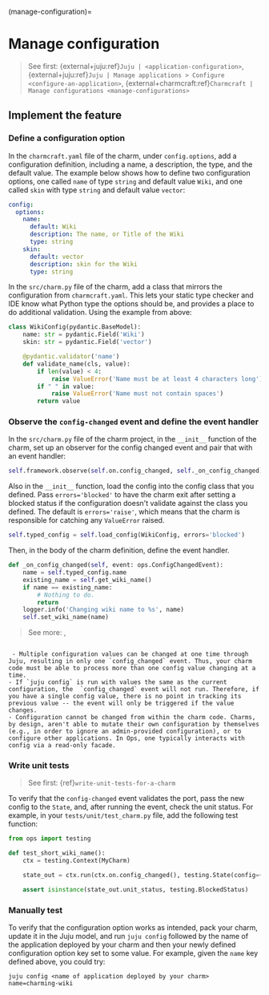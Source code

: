 (manage-configuration)=
# Manage configuration
> See first: {external+juju:ref}`Juju | <application-configuration>`, {external+juju:ref}`Juju | Manage applications > Configure <configure-an-application>`, {external+charmcraft:ref}`Charmcraft | Manage configurations <manage-configurations>`


## Implement the feature

### Define a configuration option

In the `charmcraft.yaml` file of the charm, under `config.options`, add a configuration definition, including a name, a description, the type, and the default value. The example below shows how to define two configuration options, one called `name` of type `string` and default value `Wiki`, and one called `skin` with type `string` and default value `vector`:

```yaml
config:
  options:
    name:
      default: Wiki
      description: The name, or Title of the Wiki
      type: string
    skin:
      default: vector
      description: skin for the Wiki
      type: string
```

In the `src/charm.py` file of the charm, add a class that mirrors the
configuration from `charmcraft.yaml`. This lets your static type checker and
IDE know what Python type the options should be, and provides a place to do
additional validation. Using the example from above:

```python
class WikiConfig(pydantic.BaseModel):
    name: str = pydantic.Field('Wiki')
    skin: str = pydantic.Field('vector')

    @pydantic.validator('name')
    def validate_name(cls, value):
        if len(value) < 4:
            raise ValueError('Name must be at least 4 characters long')
        if " " in value:
            raise ValueError('Name must not contain spaces')
        return value
```

### Observe the `config-changed` event and define the event handler

In the `src/charm.py` file of the charm project, in the `__init__` function of the charm, set up an observer for the config changed event and pair that with an event handler:

```python
self.framework.observe(self.on.config_changed, self._on_config_changed)
```

Also in the `__init__` function, load the config into the config class that you
defined. Pass `errors='blocked'` to have the charm exit after setting a blocked
status if the configuration doesn't validate against the class you defined. The
default is `errors='raise'`, which means that the charm is responsible for
catching any `ValueError` raised.

```python
self.typed_config = self.load_config(WikiConfig, errors='blocked')
```

Then, in the body of the charm definition, define the event handler.

```python
def _on_config_changed(self, event: ops.ConfigChangedEvent):
    name = self.typed_config.name
    existing_name = self.get_wiki_name()
    if name == existing_name:
        # Nothing to do.
        return
    logger.info('Changing wiki name to %s', name)
    self.set_wiki_name(name)
```

> See more: [](ops.CharmBase.load_config), [](ops.CharmBase.config)

```{caution}

 - Multiple configuration values can be changed at one time through Juju, resulting in only one `config_changed` event. Thus, your charm code must be able to process more than one config value changing at a time.
- If `juju config` is run with values the same as the current configuration, the  `config_changed` event will not run. Therefore, if you have a single config value, there is no point in tracking its previous value -- the event will only be triggered if the value changes.
- Configuration cannot be changed from within the charm code. Charms, by design, aren't able to mutate their own configuration by themselves (e.g., in order to ignore an admin-provided configuration), or to configure other applications. In Ops, one typically interacts with config via a read-only facade.
```

### Write unit tests

> See first: {ref}`write-unit-tests-for-a-charm`

To verify that the `config-changed` event validates the port, pass the new config to the `State`, and, after running the event, check the unit status. For example, in your `tests/unit/test_charm.py` file, add the following test function:

```python
from ops import testing

def test_short_wiki_name():
    ctx = testing.Context(MyCharm)

    state_out = ctx.run(ctx.on.config_changed(), testing.State(config={'name': 'ww'}))

    assert isinstance(state_out.unit_status, testing.BlockedStatus)
```

### Manually test

To verify that the configuration option works as intended, pack your charm, update it in the Juju model, and run `juju config` followed by the name of the application deployed by your charm and then your newly defined configuration option key set to some value. For example, given the `name` key defined above, you could try:

```text
juju config <name of application deployed by your charm> name=charming-wiki
```
